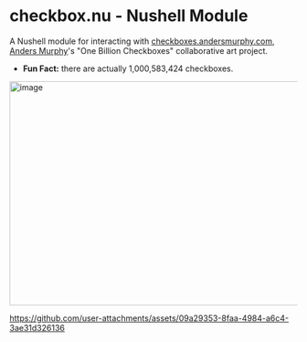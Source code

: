 # checkbox.nu - Nushell Module

A Nushell module for interacting with [checkboxes.andersmurphy.com](https://checkboxes.andersmurphy.com/), [Anders Murphy](https://github.com/andersmurphy)'s "One Billion Checkboxes" collaborative art project.

- **Fun Fact:** there are actually 1,000,583,424 checkboxes.

<img width="749" height="393" alt="image" src="https://github.com/user-attachments/assets/6bf13fb2-6839-446b-8339-996f15bd1812" />

https://github.com/user-attachments/assets/09a29353-8faa-4984-a6c4-3ae31d326136
